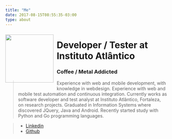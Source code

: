```yaml
---
title: "Me"
date: 2017-08-15T08:55:35-03:00
type: about
---
```


[<img src="http://localhost:1313/images/rondy-mesquita-avatar.jpeg" width="150" style="float: left; margin:10px 10px 15px 0;">](rondy-mesquita-avatar.jpeg)

# Developer / Tester at Instituto Atlântico
### Coffee / Metal Addicted

> Experience with web and mobile development, with knowledge in webdesign. Experience with web and mobile test automation and continuous integration. Currently works as software developer and test analyst at Instituto Atlântico, Fortaleza, on research projects.
Graduated in Information Systems where discovered JQuery, Java and Android.
Recently started study with Python and Go programming languages.

> - [Linkedin](https://www.linkedin.com/in/rondinelli-mesquita-60b18a31/)
> - [Github](https://github.com/rondymesquita)
